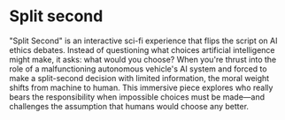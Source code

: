 # Split second
"Split Second" is an interactive sci-fi experience that flips the script on AI ethics debates. Instead of questioning what choices artificial intelligence might make, it asks: what would you choose? When you're thrust into the role of a malfunctioning autonomous vehicle's AI system and forced to make a split-second decision with limited information, the moral weight shifts from machine to human. This immersive piece explores who really bears the responsibility when impossible choices must be made—and challenges the assumption that humans would choose any better.
